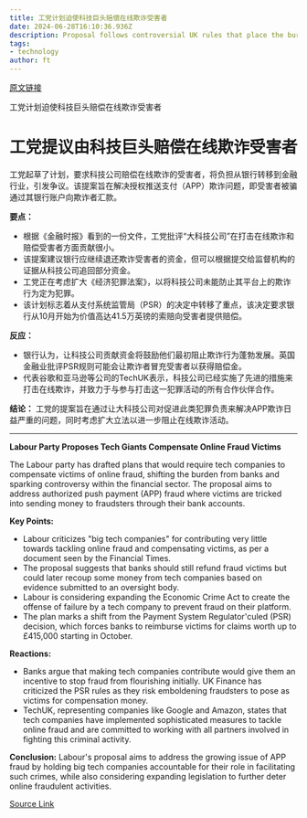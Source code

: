 ```yaml
---
title: 工党计划迫使科技巨头赔偿在线欺诈受害者
date: 2024-06-28T16:10:36.936Z
description: Proposal follows controversial UK rules that place the burden on banks
tags: 
- technology
author: ft
---
```


[原文链接](https://ft.com/content/16232add-cf64-44c1-bf04-635fd730b8e9)

工党计划迫使科技巨头赔偿在线欺诈受害者

# 工党提议由科技巨头赔偿在线欺诈受害者

工党起草了计划，要求科技公司赔偿在线欺诈的受害者，将负担从银行转移到金融行业，引发争议。该提案旨在解决授权推送支付（APP）欺诈问题，即受害者被骗通过其银行账户向欺诈者汇款。

**要点：**
- 根据《金融时报》看到的一份文件，工党批评“大科技公司”在打击在线欺诈和赔偿受害者方面贡献很小。
- 该提案建议银行应继续退还欺诈受害者的资金，但可以根据提交给监督机构的证据从科技公司追回部分资金。
- 工党正在考虑扩大《经济犯罪法案》，以将科技公司未能防止其平台上的欺诈行为定为犯罪。
- 该计划标志着从支付系统监管局（PSR）的决定中转移了重点，该决定要求银行从10月开始为价值高达41.5万英镑的索赔向受害者提供赔偿。

**反应：**
- 银行认为，让科技公司贡献资金将鼓励他们最初阻止欺诈行为蓬勃发展。英国金融业批评PSR规则可能会让欺诈者冒充受害者以获得赔偿金。
- 代表谷歌和亚马逊等公司的TechUK表示，科技公司已经实施了先进的措施来打击在线欺诈，并致力于与参与打击这一犯罪活动的所有合作伙伴合作。

**结论：**
工党的提案旨在通过让大科技公司对促进此类犯罪负责来解决APP欺诈日益严重的问题，同时考虑扩大立法以进一步阻止在线欺诈活动。

---

 **Labour Party Proposes Tech Giants Compensate Online Fraud Victims**

The Labour party has drafted plans that would require tech companies to compensate victims of online fraud, shifting the burden from banks and sparking controversy within the financial sector. The proposal aims to address authorized push payment (APP) fraud where victims are tricked into sending money to fraudsters through their bank accounts.

**Key Points:**
- Labour criticizes "big tech companies" for contributing very little towards tackling online fraud and compensating victims, as per a document seen by the Financial Times.
- The proposal suggests that banks should still refund fraud victims but could later recoup some money from tech companies based on evidence submitted to an oversight body.
- Labour is considering expanding the Economic Crime Act to create the offense of failure by a tech company to prevent fraud on their platform.
- The plan marks a shift from the Payment System Regulator'culed (PSR) decision, which forces banks to reimburse victims for claims worth up to £415,000 starting in October.

**Reactions:**
- Banks argue that making tech companies contribute would give them an incentive to stop fraud from flourishing initially. UK Finance has criticized the PSR rules as they risk emboldening fraudsters to pose as victims for compensation money.
- TechUK, representing companies like Google and Amazon, states that tech companies have implemented sophisticated measures to tackle online fraud and are committed to working with all partners involved in fighting this criminal activity.

**Conclusion:**
Labour's proposal aims to address the growing issue of APP fraud by holding big tech companies accountable for their role in facilitating such crimes, while also considering expanding legislation to further deter online fraudulent activities.

[Source Link](https://ft.com/content/16232add-cf64-44c1-bf04-635fd730b8e9)

